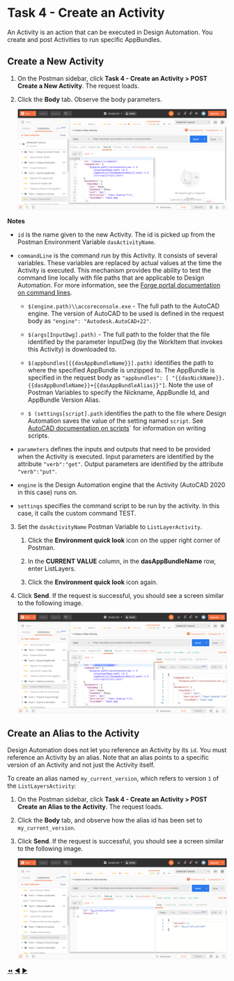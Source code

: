 # Task 4 - Create an Activity

An Activity is an action that can be executed in Design Automation. You create and post Activities to run specific AppBundles.

## Create a New Activity

1. On the Postman sidebar, click **Task 4 - Create an Activity > POST Create a New Activity**. The request loads.

2. Click the **Body** tab. Observe the body parameters.

    ![Body tab of Create Activity](../images/task4-create_activity.png "Body tab of Create Activity")

**Notes**
 - `id` is the name given to the new Activity. The id is picked up from the Postman Environment Variable `dasActivityName`. 
 - `commandLine` is the command run by this Activity. It consists of several variables. These variables are replaced by actual values at the time the Activity is executed. This mechanism provides the ability to test the command line locally with file paths that are applicable to Design Automation. For more information, see the [Forge portal documentation on command lines](https://forge.autodesk.com/en/docs/design-automation/v3/developers_guide/field-guide/#command-lines).

    - `$(engine.path)\\accoreconsole.exe` - The full path to the AutoCAD engine. The version of AutoCAD to be used is defined in the request body as `"engine": "Autodesk.AutoCAD+22"`.  

    - `$(args[InputDwg].path)` - The full path to the folder that the file identified by the parameter InputDwg (by the WorkItem that invokes this Activity) is downloaded to. 

    - `$(appbundles[{{dasAppBundleName}}].path)` identifies the path to where the specified AppBundle is unzipped to. The AppBundle is specified in the request body as `"appbundles": [ "{{dasNickName}}.{{dasAppBundleName}}+{{dasAppBundleAlias}}"]`. Note the use of Postman Variables to specify the Nickname, AppBundle Id, and AppBundle Version Alias.

    - `$ (settings[script].path` identifies the path to the file where Design Automation saves the value of the setting named `script`. See [AutoCAD documentation on scripts](https://help.autodesk.com/view/ACD/2020/ENU/?guid=GUID-95BB6824-0700-4019-9672-E6B502659E9E)` for information on writing scripts.

- `parameters` defines the inputs and outputs that need to be provided when the Activity is executed. Input parameters are identified by the attribute `"verb":"get"`. Output parameters are identified by the attribute `"verb":"put"`. 

 - `engine` is the Design Automation engine that the Activity (AutoCAD 2020 in this case) runs on.

 - `settings` specifies the command script to be run by the activity. In this case, it calls the custom command TEST. 

3. Set the `dasActivityName` Postman Variable to `ListLayerActivity`.

    1. Click the **Environment quick look** icon on the upper right corner of Postman.

    2. In the **CURRENT VALUE** column, in the **dasAppBundleName** row, enter ListLayers.

    3. Click the **Environment quick look** icon again.

3. Click **Send**. If the request is successful, you should see a screen similar to the following image.

    ![Successful creation of an Activity](../images/task4-activity_create_success.png "Successful creation of an Activity")

## Create an Alias to the Activity

Design Automation does not let you reference an Activity by its `id`. You must reference an Activity by an alias.  Note that an alias points to a specific version of an Activity and not just the Activity itself.

To create an alias named `my_current_version`, which refers to version `1` of the `ListLayersActivity`:

1. On the Postman sidebar, click **Task 4 - Create an Activity > POST Create an Alias to the Activity**. The request loads. 

2. Click the **Body** tab, and observe how the alias id has been set to `my_current_version`. 

3. Click **Send**. If the request is successful, you should see a screen similar to the following image.

    ![Successful creation of Alias](../images/task4-activity_alias_create_success.png "Successful creation of Alias")


[:rewind:](../readme.md "readme.md") [:arrow_backward:](task-3.md "Previous task") [:arrow_forward:](task-5.md "Next task")
